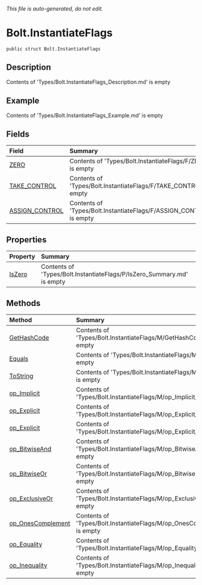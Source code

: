 *This file is auto-generated, do not edit.*

# Bolt.InstantiateFlags
`public struct Bolt.InstantiateFlags`
## Description
Contents of 'Types/Bolt.InstantiateFlags_Description.md' is empty
## Example
Contents of 'Types/Bolt.InstantiateFlags_Example.md' is empty
## Fields
| Field | Summary |
|:-----|:--------|
|[ZERO](Bolt.InstantiateFlags/F/ZERO.md)|Contents of 'Types/Bolt.InstantiateFlags/F/ZERO_Summary.md' is empty|
|[TAKE_CONTROL](Bolt.InstantiateFlags/F/TAKE_CONTROL.md)|Contents of 'Types/Bolt.InstantiateFlags/F/TAKE_CONTROL_Summary.md' is empty|
|[ASSIGN_CONTROL](Bolt.InstantiateFlags/F/ASSIGN_CONTROL.md)|Contents of 'Types/Bolt.InstantiateFlags/F/ASSIGN_CONTROL_Summary.md' is empty|
## Properties
| Property | Summary |
|:-----|:--------|
|[IsZero](Bolt.InstantiateFlags/P/IsZero.md)|Contents of 'Types/Bolt.InstantiateFlags/P/IsZero_Summary.md' is empty|
## Methods
| Method | Summary |
|:-----|:--------|
|[GetHashCode](Bolt.InstantiateFlags/M/GetHashCode.md)|Contents of 'Types/Bolt.InstantiateFlags/M/GetHashCode_Summary.md' is empty|
|[Equals](Bolt.InstantiateFlags/M/Equals.md)|Contents of 'Types/Bolt.InstantiateFlags/M/Equals_Summary.md' is empty|
|[ToString](Bolt.InstantiateFlags/M/ToString.md)|Contents of 'Types/Bolt.InstantiateFlags/M/ToString_Summary.md' is empty|
|[op_Implicit](Bolt.InstantiateFlags/M/op_Implicit.md)|Contents of 'Types/Bolt.InstantiateFlags/M/op_Implicit_Summary.md' is empty|
|[op_Explicit](Bolt.InstantiateFlags/M/op_Explicit.md)|Contents of 'Types/Bolt.InstantiateFlags/M/op_Explicit_Summary.md' is empty|
|[op_Explicit](Bolt.InstantiateFlags/M/op_Explicit.md)|Contents of 'Types/Bolt.InstantiateFlags/M/op_Explicit_Summary.md' is empty|
|[op_BitwiseAnd](Bolt.InstantiateFlags/M/op_BitwiseAnd.md)|Contents of 'Types/Bolt.InstantiateFlags/M/op_BitwiseAnd_Summary.md' is empty|
|[op_BitwiseOr](Bolt.InstantiateFlags/M/op_BitwiseOr.md)|Contents of 'Types/Bolt.InstantiateFlags/M/op_BitwiseOr_Summary.md' is empty|
|[op_ExclusiveOr](Bolt.InstantiateFlags/M/op_ExclusiveOr.md)|Contents of 'Types/Bolt.InstantiateFlags/M/op_ExclusiveOr_Summary.md' is empty|
|[op_OnesComplement](Bolt.InstantiateFlags/M/op_OnesComplement.md)|Contents of 'Types/Bolt.InstantiateFlags/M/op_OnesComplement_Summary.md' is empty|
|[op_Equality](Bolt.InstantiateFlags/M/op_Equality.md)|Contents of 'Types/Bolt.InstantiateFlags/M/op_Equality_Summary.md' is empty|
|[op_Inequality](Bolt.InstantiateFlags/M/op_Inequality.md)|Contents of 'Types/Bolt.InstantiateFlags/M/op_Inequality_Summary.md' is empty|
